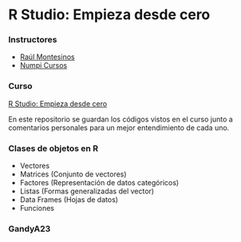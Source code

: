 # R Studio: Empieza desde cero

### Instructores
 - [Raúl Montesinos](https://www.udemy.com/user/ralmontesinos/)
 - [Numpi Cursos](https://www.udemy.com/user/numpi/)

### Curso
[R Studio: Empieza desde cero](https://www.udemy.com/course/el-arte-de-programar-en-r-anade-valor-a-tu-cv)

En este repositorio se guardan los códigos vistos en el curso junto a comentarios personales para un mejor entendimiento de cada uno. 

### Clases de objetos en R
 - Vectores
 - Matrices (Conjunto de vectores)
 - Factores (Representación de datos categóricos)
 - Listas (Formas generalizadas del vector)
 - Data Frames (Hojas de datos)
 - Funciones

### GandyA23

